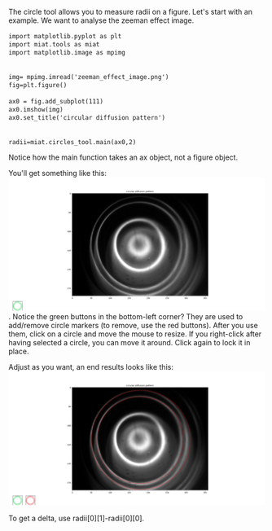 The circle tool allows you to measure radii on a figure. Let's start with an example. We want to analyse the zeeman effect image.

	import matplotlib.pyplot as plt
	import miat.tools as miat
	import matplotlib.image as mpimg


	img= mpimg.imread('zeeman_effect_image.png')
	fig=plt.figure()

	ax0 = fig.add_subplot(111)
	ax0.imshow(img)
	ax0.set_title('circular diffusion pattern')


	radii=miat.circles_tool.main(ax0,2)

Notice how the main function takes an ax object, not a figure object.

You'll get something like this: ![](https://github.com/CephalonAhmes/miat/blob/V0.0.8/documentation/Circles/Figure_2.png?raw=true). Notice the green buttons in the bottom-left corner? They are used to add/remove circle markers (to remove, use the red buttons). After you use them, click on a circle and move the mouse to resize. If you right-click after having selected a circle, you can move it around. Click again to lock it in place.



Adjust as you want, an end results looks like this: ![](https://github.com/CephalonAhmes/miat/blob/V0.0.8/documentation/Circles/Figure_1.png?raw=true)

To get a delta, use radii[0][1]-radii[0][0].